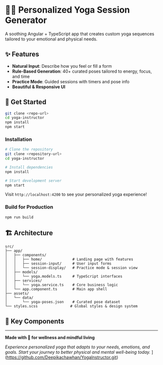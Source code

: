 

# 🧘‍♀️ Personalized Yoga Session Generator  
A soothing Angular + TypeScript app that creates custom yoga sequences tailored to your emotional and physical needs.

## ✨ Features
- **Natural Input**: Describe how you feel or fill a form  
- **Rule-Based Generation**: 40+ curated poses tailored to energy, focus, and time  
- **Practice Mode**: Guided sessions with timers and pose info  
- **Beautiful & Responsive UI**

## 🚀 Get Started
```bash
git clone <repo-url>
cd yoga-instructor
npm install
npm start
```


### Installation

```bash
# Clone the repository
git clone <repository-url>
cd yoga-instructor

# Install dependencies
npm install

# Start development server
npm start
```

Visit `http://localhost:4200` to see your personalized yoga experience!

### Build for Production

```bash
npm run build
```



## 🏗️ Architecture

```
src/
├── app/
│   ├── components/
│   │   ├── home/              # Landing page with features
│   │   ├── session-input/     # User input forms
│   │   └── session-display/   # Practice mode & session view
│   ├── models/
│   │   └── yoga.models.ts     # TypeScript interfaces
│   ├── services/
│   │   └── yoga.service.ts    # Core business logic
│   └── app.component.ts       # Main app shell
├── assets/
│   └── data/
│       └── yoga-poses.json    # Curated pose dataset
└── styles.scss               # Global styles & design system
```

## 🧩 Key Components






---

**Made with 💚 for wellness and mindful living**

*Experience personalized yoga that adapts to your needs, emotions, and goals. Start your journey to better physical and mental well-being today.*
](https://github.com/Deepikachawhan/YogaInstructor.git)
